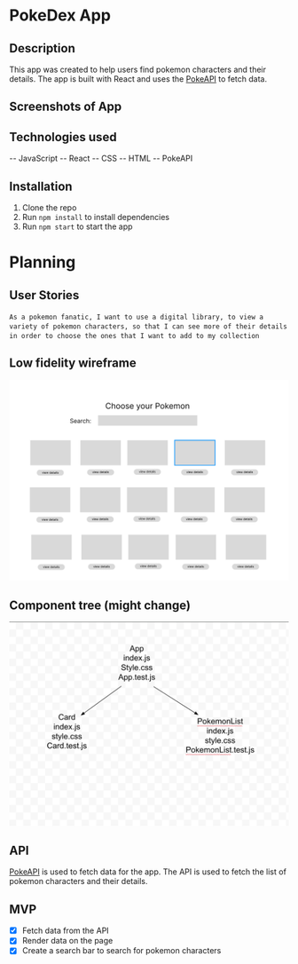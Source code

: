# PokeDex App

## Description

This app was created to help users find pokemon characters and their details. The app is built with React and uses the [PokeAPI](https://pokeapi.co/) to fetch data.

## Screenshots of App

## Technologies used

-- JavaScript
-- React
-- CSS
-- HTML
-- PokeAPI

## Installation

1. Clone the repo
2. Run `npm install` to install dependencies
3. Run `npm start` to start the app

# Planning

## User Stories

`As a pokemon fanatic, I want to use a digital library, to view a variety of pokemon characters, so that I can see more of their details in order to choose the ones that I want to add to my collection`

## Low fidelity wireframe

![wireframe](./react_pokemon_wireframe.png)

## Component tree (might change)

![component tree](./react_pokemon_component_tree.png)

## API

[PokeAPI](https://pokeapi.co/) is used to fetch data for the app. The API is used to fetch the list of pokemon characters and their details.

## MVP

- [x] Fetch data from the API
- [x] Render data on the page
- [x] Create a search bar to search for pokemon characters

